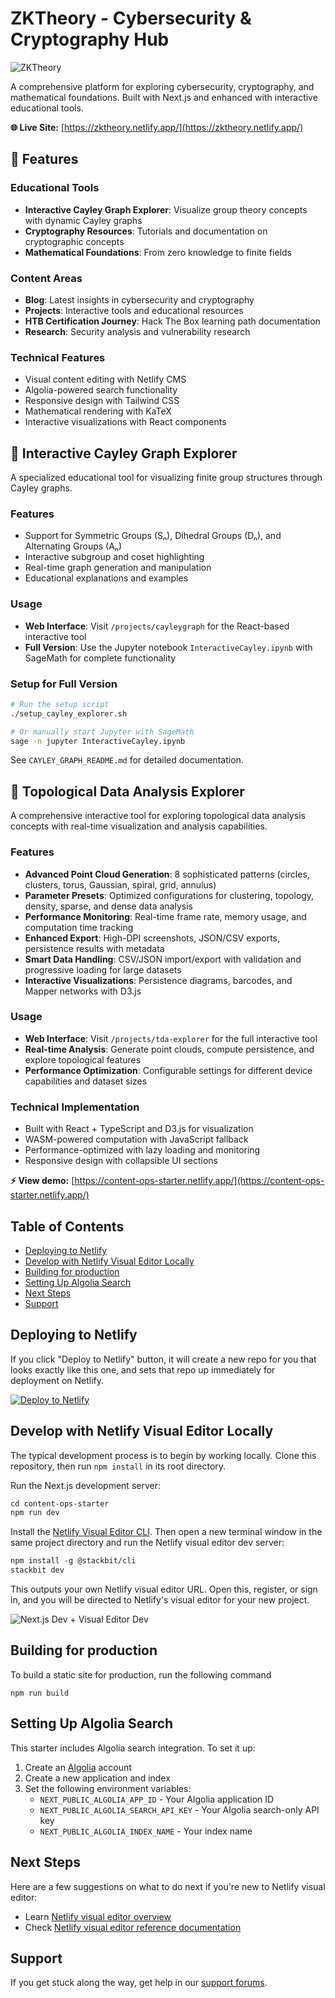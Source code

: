 # ZKTheory - Cybersecurity & Cryptography Hub

![ZKTheory](https://assets.stackbit.com/docs/content-ops-starter-thumb.png)

A comprehensive platform for exploring cybersecurity, cryptography, and mathematical foundations. Built with Next.js and enhanced with interactive educational tools.

**🌐 Live Site:** [https://zktheory.netlify.app/](https://zktheory.netlify.app/)

## 🎯 Features

### Educational Tools

- **Interactive Cayley Graph Explorer**: Visualize group theory concepts with dynamic Cayley graphs
- **Cryptography Resources**: Tutorials and documentation on cryptographic concepts
- **Mathematical Foundations**: From zero knowledge to finite fields

### Content Areas

- **Blog**: Latest insights in cybersecurity and cryptography
- **Projects**: Interactive tools and educational resources
- **HTB Certification Journey**: Hack The Box learning path documentation
- **Research**: Security analysis and vulnerability research

### Technical Features

- Visual content editing with Netlify CMS
- Algolia-powered search functionality
- Responsive design with Tailwind CSS
- Mathematical rendering with KaTeX
- Interactive visualizations with React components

## 🔬 Interactive Cayley Graph Explorer

A specialized educational tool for visualizing finite group structures through Cayley graphs.

### Features

- Support for Symmetric Groups (Sₙ), Dihedral Groups (Dₙ), and Alternating Groups (Aₙ)
- Interactive subgroup and coset highlighting
- Real-time graph generation and manipulation
- Educational explanations and examples

### Usage

- **Web Interface**: Visit `/projects/cayleygraph` for the React-based interactive tool
- **Full Version**: Use the Jupyter notebook `InteractiveCayley.ipynb` with SageMath for complete functionality

### Setup for Full Version

```bash
# Run the setup script
./setup_cayley_explorer.sh

# Or manually start Jupyter with SageMath
sage -n jupyter InteractiveCayley.ipynb
```

See `CAYLEY_GRAPH_README.md` for detailed documentation.

## 🧬 Topological Data Analysis Explorer

A comprehensive interactive tool for exploring topological data analysis concepts with real-time visualization and analysis capabilities.

### Features

- **Advanced Point Cloud Generation**: 8 sophisticated patterns (circles, clusters, torus, Gaussian, spiral, grid, annulus)
- **Parameter Presets**: Optimized configurations for clustering, topology, density, sparse, and dense data analysis
- **Performance Monitoring**: Real-time frame rate, memory usage, and computation time tracking
- **Enhanced Export**: High-DPI screenshots, JSON/CSV exports, persistence results with metadata
- **Smart Data Handling**: CSV/JSON import/export with validation and progressive loading for large datasets
- **Interactive Visualizations**: Persistence diagrams, barcodes, and Mapper networks with D3.js

### Usage

- **Web Interface**: Visit `/projects/tda-explorer` for the full interactive tool
- **Real-time Analysis**: Generate point clouds, compute persistence, and explore topological features
- **Performance Optimization**: Configurable settings for different device capabilities and dataset sizes

### Technical Implementation

- Built with React + TypeScript and D3.js for visualization
- WASM-powered computation with JavaScript fallback
- Performance-optimized with lazy loading and monitoring
- Responsive design with collapsible UI sections

**⚡ View demo:** [https://content-ops-starter.netlify.app/](https://content-ops-starter.netlify.app/)

## Table of Contents

- [Deploying to Netlify](#deploying-to-netlify)
- [Develop with Netlify Visual Editor Locally](#develop-with-netlify-visual-editor-locally)
- [Building for production](#building-for-production)
- [Setting Up Algolia Search](#setting-up-algolia-search)
- [Next Steps](#next-steps)
- [Support](#support)

## Deploying to Netlify

If you click "Deploy to Netlify" button, it will create a new repo for you that looks exactly like this one, and sets that repo up immediately for deployment on Netlify.

[![Deploy to Netlify](https://www.netlify.com/img/deploy/button.svg)](https://app.netlify.com/start/deploy?repository=https://github.com/netlify-templates/content-ops-starter)

## Develop with Netlify Visual Editor Locally

The typical development process is to begin by working locally. Clone this repository, then run `npm install` in its root directory.

Run the Next.js development server:

```txt
cd content-ops-starter
npm run dev
```

Install the [Netlify Visual Editor CLI](https://www.npmjs.com/package/@stackbit/cli). Then open a new terminal window in the same project directory and run the Netlify visual editor dev server:

```txt
npm install -g @stackbit/cli
stackbit dev
```

This outputs your own Netlify visual editor URL. Open this, register, or sign in, and you will be directed to Netlify's visual editor for your new project.

![Next.js Dev + Visual Editor Dev](https://assets.stackbit.com/docs/next-dev-stackbit-dev.png)

## Building for production

To build a static site for production, run the following command

```shell
npm run build
```

## Setting Up Algolia Search

This starter includes Algolia search integration. To set it up:

1. Create an [Algolia](https://www.algolia.com/) account
2. Create a new application and index
3. Set the following environment variables:
   - `NEXT_PUBLIC_ALGOLIA_APP_ID` - Your Algolia application ID
   - `NEXT_PUBLIC_ALGOLIA_SEARCH_API_KEY` - Your Algolia search-only API key
   - `NEXT_PUBLIC_ALGOLIA_INDEX_NAME` - Your index name

## Next Steps

Here are a few suggestions on what to do next if you're new to Netlify visual editor:

- Learn [Netlify visual editor overview](https://docs.netlify.com/visual-editor/visual-editing/)
- Check [Netlify visual editor reference documentation](https://visual-editor-reference.netlify.com/)

## Support

If you get stuck along the way, get help in our [support forums](https://answers.netlify.com/).

